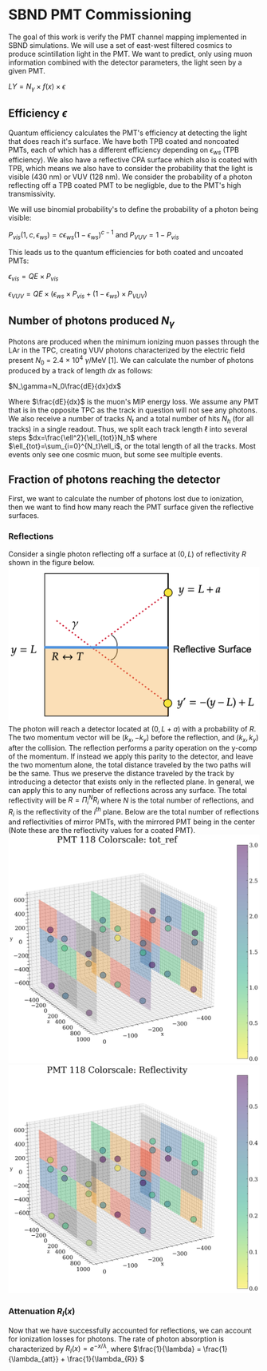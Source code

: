 # SBND PMT Commissioning

The goal of this work is verify the PMT channel mapping implemented in SBND simulations. We will use a set of east-west filtered cosmics to produce scintillation light in the PMT. We want to predict, only using muon information combined with the detector parameters, the light seen by a given PMT.

$LY = N_\gamma \times f(x) \times \epsilon$

## Efficiency $\epsilon$
Quantum efficiency calculates the PMT's efficiency at detecting the light that does reach it's surface. We have both TPB coated and noncoated PMTs, each of which has a different efficiency depending on $\epsilon_{ws}$ (TPB efficiency). We also have a reflective CPA surface which also is coated with TPB, which means we also have to consider the probability that the light is visible (430 nm) or VUV (128 nm). We consider the probability of a photon reflecting off a TPB coated PMT to be negligble, due to the PMT's high transmissivity. 

We will use binomial probability's to define the probability of a photon being visible:


$P_{vis}(1,c,\epsilon_{ws}) = c \epsilon_{ws} (1-\epsilon_{ws})^{c-1}$ and $P_{VUV} = 1-P_{vis}$


This leads us to the quantum efficiencies for both coated and uncoated PMTs:

$\epsilon_{vis} = QE \times P_{vis}$

$\epsilon_{VUV} = QE\times (\epsilon_{ws} \times P_{vis} + (1-\epsilon_{ws}) \times P_{VUV})$


## Number of photons produced $N_\gamma$
Photons are produced when the minimum ionizing muon passes through the LAr in the TPC, creating VUV photons characterized by the electric field present $N_0$ = 2.4 $\times$ 10$^4$ $\gamma$/MeV [1]. We can calculate the number of photons produced by a track of length $dx$ as follows:

$N_\gamma=N_0\frac{dE}{dx}dx$

Where $\frac{dE}{dx}$ is the muon's MIP energy loss. We assume any PMT that is in the opposite TPC as the track in question will not see any photons. We also receive a number of tracks $N_t$ and a total number of hits $N_h$ (for all tracks) in a single readout. Thus, we split each track length $\ell$ into several steps $dx=\frac{\ell^2}{\ell_{tot}}N_h$ where $\ell_{tot}=\sum_{i=0}^{N_t}\ell_i$, or the total length of all the tracks. Most events only see one cosmic muon, but some see multiple events.

## Fraction of photons reaching the detector
First, we want to calculate the number of photons lost due to ionization, then we want to find how many reach the PMT surface given the reflective surfaces.
### Reflections
Consider a single photon reflecting off a surface at $(0,L)$ of reflectivity $R$ shown in the figure below.
![reflection](/Images/reflection.png)
The photon will reach a detector located at $(0,L+a)$ with a probability of $R$. The two momentum vector will be $(k_x,-k_y)$ before the reflection, and $(k_x,k_y)$ after the collision. The reflection performs a parity operation on the y-comp of the momentum. If instead we apply this parity to the detector, and leave the two momentum alone, the total distance traveled by the two paths will be the same. Thus we preserve the distance traveled by the track by introducing a detector that exists only in the reflected plane. In general, we can apply this to any number of reflections across any surface. The total reflectivity will be $R=\Pi_i^NR_i$ where $N$ is the total number of reflections, and $R_i$ is the reflectivity of the $i^{th}$ plane. Below are the total number of reflections and reflectivities of mirror PMTs, with the mirrored PMT being in the center (Note these are the reflectivity values for a coated PMT).
![coated_ref](/Plots/PMT118ckey__tot_ref.jpg)
![coated_ref](/Plots/PMT118ckey__Reflectivity.jpg)


### Attenuation $R_I(x)$
Now that we have successfully accounted for reflections, we can account for ionization losses for photons. The rate of photon absorption is characterized by $R_I(x)=e^{-x/\lambda}$, where $\frac{1}{\lambda} = \frac{1}{\lambda_{att}} + \frac{1}{\lambda_{R}} $







